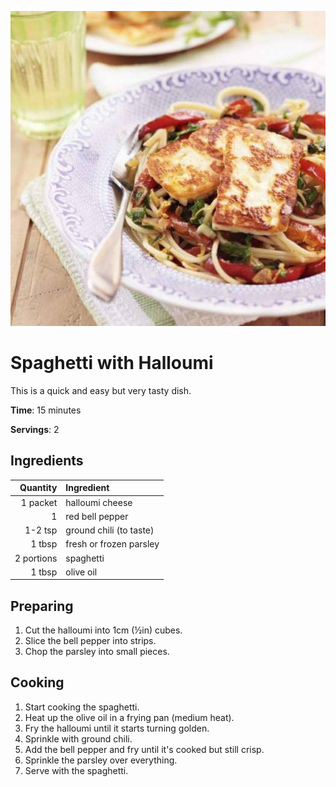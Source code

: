 ![](images/Spaghetti_with_Halloumi.jpg)

# Spaghetti with Halloumi

This is a quick and easy but very tasty dish.

**Time**: 15 minutes

**Servings**: 2

## Ingredients

Quantity|Ingredient|
-------:|:----------
1 packet|halloumi cheese
1|red bell pepper
1-2 tsp|ground chili (to taste)
1 tbsp|fresh or frozen parsley
2 portions|spaghetti
1 tbsp|olive oil

## Preparing

1. Cut the halloumi into 1cm (½in) cubes.
2. Slice the bell pepper into strips.
3. Chop the parsley into small pieces.

## Cooking
1. Start cooking the spaghetti.
2. Heat up the olive oil in a frying pan (medium heat).
3. Fry the halloumi until it starts turning golden.
4. Sprinkle with ground chili.
4. Add the bell pepper and fry until it's cooked but still crisp.
5. Sprinkle the parsley over everything.
6. Serve with the spaghetti.
